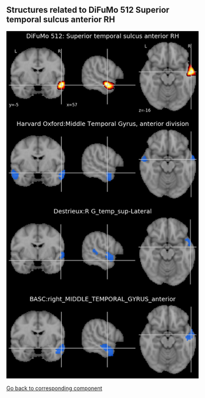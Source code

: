 


## Structures related to DiFuMo 512 Superior temporal sulcus anterior RH

![360](360.jpg "Structures related to DiFuMo 512 Superior temporal sulcus anterior RH")

[Go back to corresponding component](https://parietal-inria.github.io/DiFuMo/512/html/360.html)